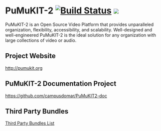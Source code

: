 PuMuKIT-2 [![Build Status](https://travis-ci.org/campusdomar/PuMuKIT2.svg?branch=2.4.x)](https://travis-ci.org/campusdomar/PuMuKIT2) [![](https://dockerbuildbadges.quelltext.eu/status.svg?organization=pnieto&repository=pumukit2)](https://hub.docker.com/r/pnieto/pumukit2/builds/)
=========

PuMuKIT-2 is an Open Source Video Platform that provides unparalleled organization, flexibility, accessibility, and scalability.
Well-designed and well-engineered PuMuKIT-2 is the ideal solution for any organization with large collections of video or audio.

Project Website
---------------
http://pumukit.org


PuMuKIT-2 Documentation Project
-------------------------------
https://github.com/campusdomar/PuMuKIT2-doc


Third Party Bundles
-------------------
[Third Party Bundles List](https://github.com/campusdomar/PuMuKIT2-doc/blob/master/ThirdPartyBundlesList.md)
